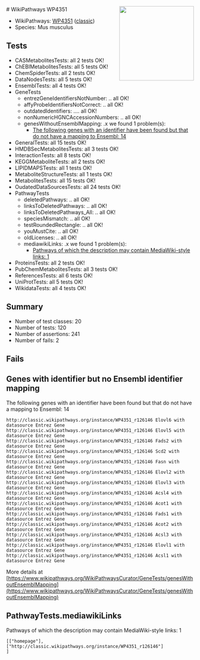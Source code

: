 <img style="float: right; width: 200px" src="https://upload.wikimedia.org/wikipedia/commons/thumb/8/83/Wplogo_with_text_500.png/640px-Wplogo_with_text_500.png" />
# WikiPathways WP4351

* WikiPathways: [WP4351](https://wikipathways.org/pathways/WP4351) ([classic](https://classic.wikipathways.org/instance/WP4351))
* Species: Mus musculus
## Tests
* CASMetabolitesTests: all 2 tests OK!
* ChEBIMetabolitesTests: all 5 tests OK!
* ChemSpiderTests: all 2 tests OK!
* DataNodesTests: all 5 tests OK!
* EnsemblTests: all 4 tests OK!
* GeneTests
    * entrezGeneIdentifiersNotNumber: .. all OK!
    * affyProbeIdentifiersNotCorrect: .. all OK!
    * outdatedIdentifiers: .... all OK!
    * nonNumericHGNCAccessionNumbers: .. all OK!
    * genesWithoutEnsemblMapping: .x we found 1 problem(s):
        * [The following genes with an identifier have been found but that do not have a mapping to Ensembl: 14](#c4e54311)
* GeneralTests: all 15 tests OK!
* HMDBSecMetabolitesTests: all 3 tests OK!
* InteractionTests: all 8 tests OK!
* KEGGMetaboliteTests: all 2 tests OK!
* LIPIDMAPSTests: all 1 tests OK!
* MetaboliteStructureTests: all 1 tests OK!
* MetabolitesTests: all 15 tests OK!
* OudatedDataSourcesTests: all 24 tests OK!
* PathwayTests
    * deletedPathways: .. all OK!
    * linksToDeletedPathways: .. all OK!
    * linksToDeletedPathways_All: .. all OK!
    * speciesMismatch: .. all OK!
    * testRoundedRectangle: .. all OK!
    * youMustCite: .. all OK!
    * oldLicenses: .. all OK!
    * mediawikiLinks: .x we found 1 problem(s):
        * [Pathways of which the description may contain MediaWiki-style links: 1](#da69cf45)
* ProteinsTests: all 2 tests OK!
* PubChemMetabolitesTests: all 3 tests OK!
* ReferencesTests: all 6 tests OK!
* UniProtTests: all 5 tests OK!
* WikidataTests: all 4 tests OK!


## Summary

* Number of test classes: 20
* Number of tests: 120
* Number of assertions: 241
* Number of fails: 2

## Fails

<a name="c4e54311" />

## Genes with identifier but no Ensembl identifier mapping

The following genes with an identifier have been found but that do not have a mapping to Ensembl: 14
```
http://classic.wikipathways.org/instance/WP4351_r126146 Elovl6 with datasource Entrez Gene
http://classic.wikipathways.org/instance/WP4351_r126146 Elovl5 with datasource Entrez Gene
http://classic.wikipathways.org/instance/WP4351_r126146 Fads2 with datasource Entrez Gene
http://classic.wikipathways.org/instance/WP4351_r126146 Scd2 with datasource Entrez Gene
http://classic.wikipathways.org/instance/WP4351_r126146 Fasn with datasource Entrez Gene
http://classic.wikipathways.org/instance/WP4351_r126146 Elovl2 with datasource Entrez Gene
http://classic.wikipathways.org/instance/WP4351_r126146 Elovl3 with datasource Entrez Gene
http://classic.wikipathways.org/instance/WP4351_r126146 Acsl4 with datasource Entrez Gene
http://classic.wikipathways.org/instance/WP4351_r126146 Acot1 with datasource Entrez Gene
http://classic.wikipathways.org/instance/WP4351_r126146 Fads1 with datasource Entrez Gene
http://classic.wikipathways.org/instance/WP4351_r126146 Acot2 with datasource Entrez Gene
http://classic.wikipathways.org/instance/WP4351_r126146 Acsl3 with datasource Entrez Gene
http://classic.wikipathways.org/instance/WP4351_r126146 Elovl1 with datasource Entrez Gene
http://classic.wikipathways.org/instance/WP4351_r126146 Acsl1 with datasource Entrez Gene
```

More details at [https://www.wikipathways.org/WikiPathwaysCurator/GeneTests/genesWithoutEnsemblMapping](https://www.wikipathways.org/WikiPathwaysCurator/GeneTests/genesWithoutEnsemblMapping)

<a name="da69cf45" />

## PathwayTests.mediawikiLinks

Pathways of which the description may contain MediaWiki-style links: 1
```
[["homepage"],
["http://classic.wikipathways.org/instance/WP4351_r126146"]
]
```

